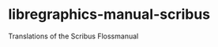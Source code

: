 libregraphics-manual-scribus
============================

Translations of the Scribus Flossmanual 
